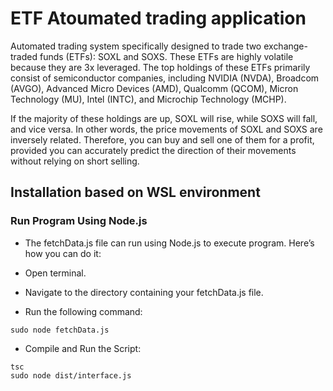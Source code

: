 # ETF Atoumated trading application

Automated trading system specifically designed to trade two exchange-traded funds (ETFs): SOXL and SOXS. These ETFs are highly volatile because they are 3x leveraged. The top holdings of these ETFs primarily consist of semiconductor companies, including NVIDIA (NVDA), Broadcom (AVGO), Advanced Micro Devices (AMD), Qualcomm (QCOM), Micron Technology (MU), Intel (INTC), and Microchip Technology (MCHP).

If the majority of these holdings are up, SOXL will rise, while SOXS will fall, and vice versa. In other words, the price movements of SOXL and SOXS are inversely related. Therefore, you can buy and sell one of them for a profit, provided you can accurately predict the direction of their movements without relying on short selling.

## Installation based on WSL environment

### Run Program Using Node.js

- The fetchData.js file can run using Node.js to execute program. Here’s how you can do it:

- Open terminal.
- Navigate to the directory containing your fetchData.js file.
- Run the following command:

```sudo node fetchData.js```

- Compile and Run the Script:

```
tsc 
sudo node dist/interface.js

```
